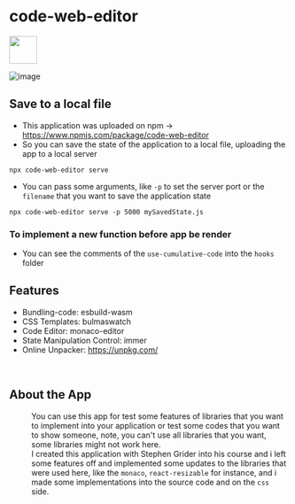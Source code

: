 # code-web-editor

[<img height="50px" src="https://media0.giphy.com/media/5ABGt7KDXJ62zg7oI0/giphy.gif?cid=790b761123aba84c737efe59273d3d75b3dbaef458bf13a4&rid=giphy.gif&ct=s" />](https://code-web-editor.vercel.app/)



![image](https://user-images.githubusercontent.com/42220755/169667610-f82c6135-61e2-4406-8478-0b95bb692db8.png)

## Save to a local file

* This application was uploaded on npm -> https://www.npmjs.com/package/code-web-editor
* So you can save the state of the application to a local file, uploading the app to a local server
```
npx code-web-editor serve
```
* You can pass some arguments, like ``-p`` to set the server port or the ``filename`` that you want to save the application state

```
npx code-web-editor serve -p 5000 mySavedState.js
```

### To implement a new function before app be render

* You can see the comments of the `use-cumulative-code` into the `hooks` folder

## Features

* Bundling-code: esbuild-wasm
* CSS Templates: bulmaswatch
* Code Editor: monaco-editor
* State Manipulation Control: immer
* Online Unpacker: https://unpkg.com/

<br/>

<dl>
  <dt><h2>About the App</h2></dt>
  <dd>You can use this app for test some features of libraries that you want to implement into your application or test some codes that you want to show someone,
  note, you can't use all libraries that you want, some libraries might not work here.
  <br/>
  I created this application with Stephen Grider into his course and i left some features off and implemented some updates to the libraries that were
  used here, like the <code>monaco</code>, <code>react-resizable</code> for instance, and i made some implementations into the source code and on the            <code>css</code> side.</dd>
</dl>

